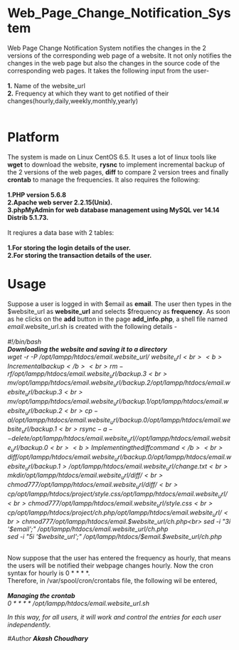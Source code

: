 
# Web_Page_Change_Notification_System
Web Page Change Notification System notifies the changes in the 2 versions of the corresponding web page of a website. It not only notifies the changes in the web page but also the changes in the source code of the corresponding web pages. It takes the following input from the user- <br>
<br><b>1.</b> Name of the website_url <br>
<b>2.</b> Frequency at which they want to get notified of their changes(hourly,daily,weekly,monthly,yearly)</br></br>

# Platform
The system is made on Linux CentOS 6.5. It uses a lot of linux tools like <b>wget</b> to download the website, <b>rysnc</b> to implement incremental backup of the 2 versions of the web pages, <b>diff</b> to compare 2 version trees and finally <b>crontab</b> to manage the frequencies. It also requires the following: <br>
<b><br>1.PHP version 5.6.8 </b><br>
<b>2.Apache web server 2.2.15(Unix). </b><br>
<b>3.phpMyAdmin for web database management using MySQL ver 14.14 Distrib 5.1.73. </b></br>
       <br>It reqiures a data base with 2 tables: <br>
<br><b>1.For storing the login details of the user. </b><br>
<b>2.For storing the transaction details of the user.</b>

# Usage

Suppose a user is logged in with $email as <b>email</b>. The user then types in the $website_url as <b>website_url</b> and selects $frequency as <b>frequency</b>. As soon as he clicks on the <b>add</b> button in the page <b>add_info.php</b>, a shell file named $email.$website_url.sh is created  with the following details - <br>
<br><i>#!/bin/bash<br>
<b>Downloading the website and saving it to a directory</b><br>
wget -r -P /opt/lampp/htdocs/$email.$website_url/ $website_url<br>
<b>Incremental backup</b><br>
rm -rf /opt/lampp/htdocs/$email.$website_url/backup.3<br>
mv /opt/lampp/htdocs/$email.$website_url/backup.2 /opt/lampp/htdocs/$email.$website_url/backup.3<br>
mv /opt/lampp/htdocs/$email.$website_url/backup.1 /opt/lampp/htdocs/$email.$website_url/backup.2<br>
cp -al /opt/lampp/htdocs/$email.$website_url/backup.0 /opt/lampp/htdocs/$email.$website_url/backup.1<br>
rsync -a --delete /opt/lampp/htdocs/$email.$website_url/ /opt/lampp/htdocs/$email.$website_url/backup.0<br>
<b>Implementing the diff command</b><br>
diff /opt/lampp/htdocs/$email.$website_url/backup.0 /opt/lampp/htdocs/$email.$website_url/backup.1 > /opt/lampp/htdocs/$email.$website_url/change.txt<br>
mkdir /opt/lampp/htdocs/$email.$website_url/diff/<br>
chmod 777 /opt/lampp/htdocs/$email.$website_url/diff/<br>
cp /opt/lampp/htdocs/project/style.css /opt/lampp/htdocs/$email.$website_url/<br>
chmod 777 /opt/lampp/htdocs/$email.$website_url/style.css<br>
cp /opt/lampp/htdocs/project/ch.php /opt/lampp/htdocs/$email.$website_url/<br>
chmod 777 /opt/lampp/htdocs/$email.$website_url/ch.php<br>
sed -i "3i '$email';" /opt/lampp/htdocs/$email.$website_url/ch.php<br>
sed -i "5i '$website_url';" /opt/lampp/htdocs/$email.$website_url/ch.php<br></i>

<br>Now suppose that the user has entered the frequency as hourly, that means the users will be notified their webpage changes hourly. Now the cron syntax for hourly is 0 * * * *.<br>
Therefore, in /var/spool/cron/crontabs file, the following wil be entered,<br>
<br><i><b>Managing the crontab<br></b>
<i>0 * * * * /opt/lampp/htdocs/$email.$website_url.sh</i><br>

In this way, for all users, it will work and control the entries for each user independently.

#Author
<b>Akash Choudhary</b>
